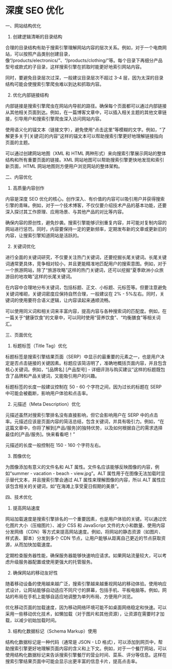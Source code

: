 # 深度 SEO 优化

一、网站结构优化

1. 创建逻辑清晰的目录结构

合理的目录结构有助于搜索引擎理解网站内容的层次关系。例如，对于一个电商网站，可以按照产品类别创建目录，像“/products/electronics/”、“/products/clothing/”等。每个目录下再细分产品型号或款式的子目录，这样搜索引擎在抓取时能更好地索引网站内容。

同时，要避免目录层次过深，一般建议目录层次不超过 3-4 层，因为太深的目录结构可能会使搜索引擎爬虫难以到达和抓取内容。

2. 优化内部链接结构

内部链接是搜索引擎爬虫在网站内导航的路径。确保每个页面都可以通过内部链接从其他相关页面到达。例如，在一篇博客文章中，可以插入相关主题的其他文章链接，引导用户和搜索引擎爬虫深入访问网站内容。

使用语义化的锚文本（链接文字），避免使用“点击这里”等模糊的文字。例如，“了解更多关于[关键词]的内容”这样的锚文本可以帮助搜索引擎更好地理解链接指向页面的主题。

可以通过创建网站地图（XML 和 HTML 两种形式）来向搜索引擎展示网站的整体结构和所有重要页面的链接。XML 网站地图可以帮助搜索引擎更快地发现和索引新页面，HTML 网站地图则方便用户浏览网站的整体架构。

二、内容优化

1. 高质量内容创作

内容是深度 SEO 优化的核心。创作深入、有价值的内容可以吸引用户并获得搜索引擎的青睐。例如，对于一个技术博客，不仅仅要介绍技术产品的基本功能，还要深入探讨其工作原理、应用场景、与其他产品的对比等内容。

确保内容的原创性，避免抄袭。搜索引擎能够识别重复内容，并可能对复制内容的网站进行惩罚。同时，内容要保持一定的更新频率，定期发布新的文章或更新旧的内容，让搜索引擎知道网站是活跃的。

2. 关键词优化

进行全面的关键词研究，不仅要关注热门关键词，还要挖掘长尾关键词。长尾关键词通常更具体，竞争相对较小，并且更能精准地匹配用户的搜索意图。例如，对于一个旅游网站，除了“旅游攻略”这样的热门关键词，还可以挖掘“夏季欧洲小众旅游目的地攻略”这样的长尾关键词。

在内容中合理地分布关键词，包括标题、正文、小标题、元标签等。但要注意避免关键词堆砌，关键词密度应保持自然合理，一般建议在 2% - 5%左右。同时，关键词的使用要符合语义逻辑，让内容读起来通顺流畅。

可以使用同义词和相关词来丰富内容，提高内容与各种搜索词的匹配度。例如，在一篇关于“健康饮食”的文章中，可以同时使用“营养饮食”、“均衡膳食”等相关词汇。

三、页面优化

1. 标题标签（Title Tag）优化

标题标签是搜索引擎结果页面（SERP）中显示的最重要的元素之一，也是用户决定是否点击链接的关键因素。标题应该简洁明了，准确地概括页面内容，并且包含核心关键词。例如，“[品牌名] [产品型号] - 详细评测与购买建议”这样的标题既包含了品牌和产品关键词，又能吸引用户的兴趣。

标题标签的长度一般建议控制在 50 - 60 个字符之间，因为过长的标题在 SERP 中可能会被截断，影响用户体验和点击率。

2. 元描述（Meta Description）优化

元描述虽然对搜索引擎排名没有直接影响，但它会影响用户在 SERP 中的点击率。元描述应该是页面内容的简洁总结，包含关键词，并具有吸引力。例如，“在这篇文章中，你将了解到[产品/服务]的独特优势，以及如何根据自己的需求选择最佳的[产品/服务]。快来看看吧！”

元描述的长度一般控制在 150 - 160 个字符左右。

3. 图像优化

为图像添加有意义的文件名和 ALT 属性。文件名应该能够反映图像的内容，例如“summer - vacation - beach - view.jpg”。ALT 属性用于在图像无法加载时显示替代文本，并且搜索引擎会通过 ALT 属性来理解图像的内容，所以 ALT 属性应该包含相关的关键词，如“在海滩上享受夏日假期的美景”。

四、技术优化

1. 提高网站速度

网站加载速度是搜索引擎排名的一个重要因素，也是用户体验的关键。可以通过优化图片大小（压缩图片）、减少 CSS 和 JavaScript 文件的大小和数量、使用内容分发网络（CDN）等方式来提高网站速度。例如，将网站的静态资源（如图片、样式表、脚本）分发到多个 CDN 节点，让用户能够从距离自己更近的节点获取资源，从而加快加载速度。

定期检查服务器性能，确保服务器能够快速响应请求。如果网站流量较大，可以考虑升级服务器配置或使用更强大的托管服务。

2. 确保网站的移动友好性

随着移动设备的使用越来越广泛，搜索引擎越来越重视网站的移动体验。使用响应式设计，让网站能够自动适应不同尺寸的屏幕，包括手机、平板电脑等。例如，网站的布局在手机上能够自适应地调整为单列布局，方便用户浏览。

优化移动页面的加载速度，因为移动网络环境可能不如桌面网络稳定和快速。可以采用一些移动优化技术，如懒加载（对于图片和其他资源），让资源在需要时才加载，以减少初始加载时间。

3. 结构化数据标记（Schema Markup）使用

结构化数据标记是一种代码（通常是 JSON - LD 格式），可以添加到网页中，帮助搜索引擎更好地理解页面内容的含义和上下文。例如，对于一个餐厅网站，可以使用结构化数据标记来告诉搜索引擎餐厅的营业时间、菜系、评分等信息。这样在搜索引擎结果页面中可能会显示出更丰富的信息卡片，提高点击率。
